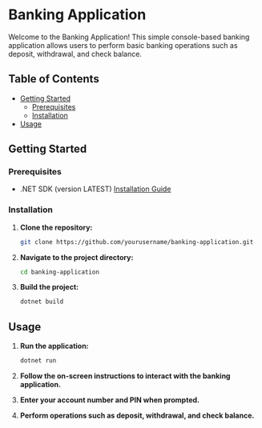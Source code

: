 # Banking Application

Welcome to the Banking Application! This simple console-based banking application allows users to perform basic banking operations such as deposit, withdrawal, and check balance.

## Table of Contents
- [Getting Started](#getting-started)
  - [Prerequisites](#prerequisites)
  - [Installation](#installation)
- [Usage](#usage)


## Getting Started

### Prerequisites
- .NET SDK (version LATEST) [Installation Guide](https://dotnet.microsoft.com/download)

### Installation
1. **Clone the repository:**
   ```sh
   git clone https://github.com/yourusername/banking-application.git
   ```

2. **Navigate to the project directory:**
   ```sh
   cd banking-application
   ```

3. **Build the project:**
   ```sh
   dotnet build
   ```

## Usage

1. **Run the application:**
   ```sh
   dotnet run
   ```

2. **Follow the on-screen instructions to interact with the banking application.**
3. **Enter your account number and PIN when prompted.**
4. **Perform operations such as deposit, withdrawal, and check balance.**


